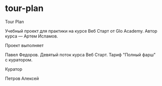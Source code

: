 # tour-plan

Tour Plan

Учебный проект для практики на курсе Веб Старт от Glo Academy. Автор курса — Артем Исламов.

Проект выполняет

Павел Федоров. Девятый поток курса Веб Старт. Тариф "Полный фарш" с куратором.

Куратор

Петров Алексей
